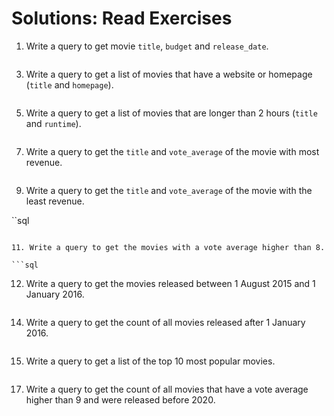 # Solutions: Read Exercises

1. Write a query to get movie `title`, `budget` and `release_date`.

```sql
```

3. Write a query to get a list of movies that have a website or homepage (`title` and `homepage`).

```sql
```

5. Write a query to get a list of movies that are longer than 2 hours (`title` and `runtime`).

```sql
```

7. Write a query to get the `title` and `vote_average` of the movie with most revenue.

```sql
```

9. Write a query to get the `title` and `vote_average` of the movie with the least revenue.

``sql
```

11. Write a query to get the movies with a vote average higher than 8.

```sql
```

12. Write a query to get the movies released between 1 August 2015 and 1 January 2016.

```sql
```

14. Write a query to get the count of all movies released after 1 January 2016.

```sql
```

15. Write a query to get a list of the top 10 most popular movies.

```sql
```

17. Write a query to get the count of all movies that have a vote average higher than 9 and were released before 2020. 

```sql
```

